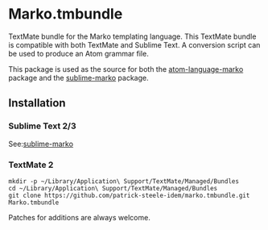 # Marko.tmbundle

TextMate bundle for the Marko templating language. This TextMate bundle is compatible with both TextMate and Sublime Text. A conversion script can be used to produce an Atom grammar file.

This package is used as the source for both the [atom-language-marko](https://github.com/marko-js/atom-language-marko) package and the [sublime-marko](https://github.com/merwan7/sublime-marko) package.

## Installation

### Sublime Text 2/3

See:[sublime-marko](https://github.com/merwan7/sublime-marko)

### TextMate 2

    mkdir -p ~/Library/Application\ Support/TextMate/Managed/Bundles
    cd ~/Library/Application\ Support/TextMate/Managed/Bundles
    git clone https://github.com/patrick-steele-idem/marko.tmbundle.git Marko.tmbundle

Patches for additions are always welcome.
